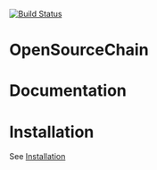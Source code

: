 [![Build Status](https://travis-ci.org/stellar/stellar-core.svg?branch=auto)](https://travis-ci.org/stellar/stellar-core)


# OpenSourceChain

# Documentation

# Installation

See [Installation](https://github.com/OSCHFoundation/wiki/blob/master/osch-core%E7%BC%96%E8%AF%91%E8%BF%90%E8%A1%8C.md)


